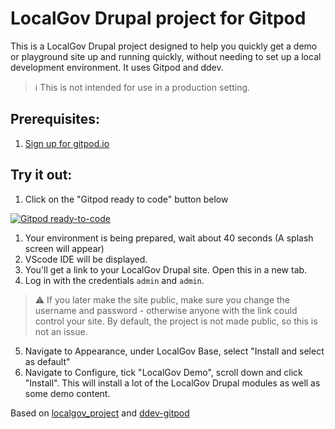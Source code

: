 # LocalGov Drupal project for Gitpod

This is a LocalGov Drupal project designed to help you quickly get a demo or playground site up and running quickly, without needing to set up a local development environment. It uses Gitpod and ddev.

> ℹ
> This is not intended for use in a production setting.

## Prerequisites:
1. [Sign up for gitpod.io](https://gitpod.io/login)

## Try it out:
1. Click on the "Gitpod ready to code" button below

[![Gitpod ready-to-code](https://img.shields.io/badge/Gitpod-ready--to--code-blue?logo=gitpod)](https://gitpod.io/#https://github.com/keelanfh/localgov_project_gitpod)

1. Your environment is being prepared, wait about 40 seconds (A splash screen will appear)
1. VScode IDE will be displayed.
1. You'll get a link to your LocalGov Drupal site. Open this in a new tab.
1. Log in with the credentials `admin` and `admin`.
> ⚠
> If you later make the site public, make sure you change the username and password - otherwise anyone with the link could control your site. By default, the project is not made public, so this is not an issue.
5. Navigate to Appearance, under LocalGov Base, select "Install and select as default"
1. Navigate to Configure, tick "LocalGov Demo", scroll down and click "Install". This will install a lot of the LocalGov Drupal modules as well as some demo content. 

Based on [localgov_project](https://github.com/localgovdrupal/localgov_project) and [ddev-gitpod](https://github.com/shaal/ddev-gitpod)
